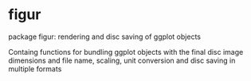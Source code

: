 # figur
package figur: rendering and disc saving of ggplot objects

Containg functions for bundling ggplot objects with the final disc image dimensions and file name, scaling, unit conversion and disc saving in multiple formats
